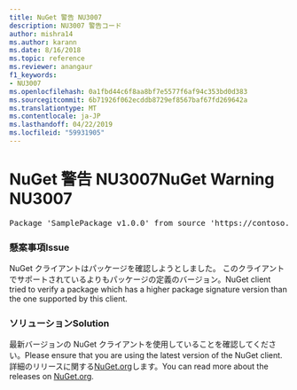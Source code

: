 ```yaml
---
title: NuGet 警告 NU3007
description: NU3007 警告コード
author: mishra14
ms.author: karann
ms.date: 8/16/2018
ms.topic: reference
ms.reviewer: anangaur
f1_keywords:
- NU3007
ms.openlocfilehash: 0a1fbd44c6f8aa8bf7e5577f6af94c353bd0d383
ms.sourcegitcommit: 6b71926f062ecddb8729ef8567baf67fd269642a
ms.translationtype: MT
ms.contentlocale: ja-JP
ms.lasthandoff: 04/22/2019
ms.locfileid: "59931905"
---
```

# <a name="nuget-warning-nu3007"></a><span data-ttu-id="b3471-103">NuGet 警告 NU3007</span><span class="sxs-lookup"><span data-stu-id="b3471-103">NuGet Warning NU3007</span></span>

<pre>Package 'SamplePackage v1.0.0' from source 'https://contoso.com/index.json': The package signature format version is not supported. Updating your client may solve this problem.</pre>

### <a name="issue"></a><span data-ttu-id="b3471-104">懸案事項</span><span class="sxs-lookup"><span data-stu-id="b3471-104">Issue</span></span>

<span data-ttu-id="b3471-105">NuGet クライアントはパッケージを確認しようとしました。 このクライアントでサポートされているよりもパッケージの定義のバージョン。</span><span class="sxs-lookup"><span data-stu-id="b3471-105">NuGet client tried to verify a package which has a higher package signature version than the one supported by this client.</span></span>


### <a name="solution"></a><span data-ttu-id="b3471-106">ソリューション</span><span class="sxs-lookup"><span data-stu-id="b3471-106">Solution</span></span>

<span data-ttu-id="b3471-107">最新バージョンの NuGet クライアントを使用していることを確認してください。</span><span class="sxs-lookup"><span data-stu-id="b3471-107">Please ensure that you are using the latest version of the NuGet client.</span></span> <span data-ttu-id="b3471-108">詳細のリリースに関する[NuGet.org](https://www.nuget.org/downloads)します。</span><span class="sxs-lookup"><span data-stu-id="b3471-108">You can read more about the releases on [NuGet.org](https://www.nuget.org/downloads).</span></span>



